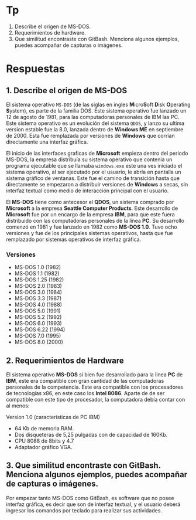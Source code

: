 # Tp 

1. Describe el origen de MS-DOS.
2. Requerimientos de hardware.
3. Que similitud encontraste con GitBash. Menciona algunos ejemplos, puedes acompañar de capturas o imágenes.

# Respuestas

## 1. Describe el origen de MS-DOS
El sistema operativo `MS-DOS` (de las siglas en ingles **M**icro**S**oft **D**isk **O**perating **S**ystem), es parte de la familia DOS. Este sistema operativo fue lanzado un 12 de agosto de 1981, para las computadoras personales de IBM las PC. Este sistema operativo es un evolución del sistema `QDOS`, y lanzo su ultima version estable fue la 8.0, lanzada dentro de **Windows ME** en septiembre de 2000. Esta fue remplazada por versiones de **Windows** que corrían directamente una interfaz gráfica.

El inicio de las interfaces graficas de **Microsoft** empieza dentro del periodo MS-DOS, la empresa distribuía su sistema operativo que contenia un programa ejecutable que se llamaba `windows.exe` este una ves iniciado el sistema operativo, al ser ejecutado por el usuario, le abría en pantalla un sistema gráfico de ventanas. Este fue el camino de transición hasta que directamente se empezaron a distribuir versiones de **Windows** a secas, sin interfaz textual como medio de interacción principal con el usuario.

El **MS-DOS** tiene como antecesor el **QDOS**, un sistema comprado por **Microsoft** a la empresa **Seattle Computer Products**. Este desarrollo de **Microsoft** fue por un encargo de la empresa **IBM**, para que este fuera distribuido con las computadoras personales de la linea **PC**. Su desarrollo comenzó en 1981 y fue lanzado en 1982 como **MS-DOS 1.0**. Tuvo ocho versiones y fue de los principales sistemas operativos, hasta que fue remplazado por sistemas operativos de interfaz gráfica.

### Versiones
- MS-DOS 1.0 (1982)
- MS-DOS 1.1 (1982)
- MS-DOS 1.25 (1982)
- MS-DOS 2.0 (1983)
- MS-DOS 3.0 (1984)
- MS-DOS 3.3 (1987)
- MS-DOS 4.0 (1988)
- MS-DOS 5.0 (1991)
- MS-DOS 5.2 (1992)
- MS-DOS 6.0 (1993)
- MS-DOS 6.22 (1994)
- MS-DOS 7.0 (1995)
- MS-DOS 8.0 (2000)

## 2. Requerimientos de Hardware

El sistema operativo **MS-DOS** si bien fue desarrollado para la linea **PC** de **IBM**, este era compatible con gran cantidad de las computadoras personales de la competencia. Este era compatible con los procesadores de tecnologías x86, en este caso los **Intel 8086**. Aparte de de ser compatible con este tipo de procesador, la computadora debía contar con al menos:

Version 1.0 (características de PC IBM)
- 64 Kb de memoria RAM.
- Dos disqueteras de 5,25 pulgadas con de capacidad de 160Kb.
- CPU 8088 de 8bits y 4.7
- Adaptador gráfico VGA.


## 3. Que similitud encontraste con **GitBash**. Menciona algunos ejemplos, puedes acompañar de capturas o imágenes.

Por empezar tanto MS-DOS como GitBash, es software que no posee interfaz gráfica, es decir que son de interfaz textual, y el usuario deberá ingresar los comandos por teclado para realizar sus actividades.